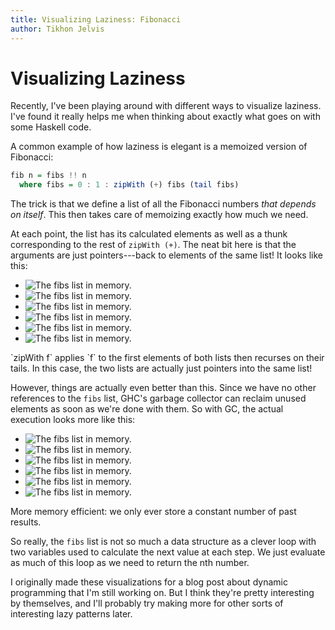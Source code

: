 ```yaml
---
title: Visualizing Laziness: Fibonacci
author: Tikhon Jelvis
---
```


<div class="content">

# Visualizing Laziness

Recently, I've been playing around with different ways to visualize laziness. I've found it really helps me when thinking about exactly what goes on with some Haskell code.

A common example of how laziness is elegant is a memoized version of Fibonacci:

```haskell
fib n = fibs !! n
  where fibs = 0 : 1 : zipWith (+) fibs (tail fibs)
```

The trick is that we define a list of all the Fibonacci numbers *that depends on itself*. This then takes care of memoizing exactly how much we need.

At each point, the list has its calculated elements as well as a thunk corresponding to the rest of `zipWith (+)`. The neat bit here is that the arguments are just pointers---back to elements of the same list! It looks like this:

<div id="fibs-animation" class="figure">
<ul class="animation">
  <li> <img src="fib-frames/frame0.png" alt="The fibs list in memory." />
  </li>
    <li> <img src="fib-frames/frame1.png" alt="The fibs list in memory." />
  </li>
    <li> <img src="fib-frames/frame2.png" alt="The fibs list in memory." />
  </li>
    <li> <img src="fib-frames/frame3.png" alt="The fibs list in memory." />
  </li>
    <li> <img src="fib-frames/frame4.png" alt="The fibs list in memory." />
  </li>
    <li> <img src="fib-frames/frame5.png" alt="The fibs list in memory." />
  </li>
</ul>
  <style type="text/css">
  #fibs-animation ul li {
    text-align : left;
  }
  </style>
  <script type="text/javascript">
    animate("#fibs-animation");
  </script>
  <p> `zipWith f` applies `f` to the first elements of both lists then recurses on their tails. In this case, the two lists are actually just pointers into the same list!</p>
</div>

However, things are actually even better than this. Since we have no other references to the `fibs` list, GHC's garbage collector can reclaim unused elements as soon as we're done with them. So with GC, the actual execution looks more like this:

<div id="fibs-gc-animation" class="figure">
<ul class="animation">
  <li> <img src="fib-frames-gc/frame0.png" alt="The fibs list in memory." />
  </li>
    <li> <img src="fib-frames-gc/frame1.png" alt="The fibs list in memory." />
  </li>
    <li> <img src="fib-frames-gc/frame2.png" alt="The fibs list in memory." />
  </li>
    <li> <img src="fib-frames-gc/frame3.png" alt="The fibs list in memory." />
  </li>
    <li> <img src="fib-frames-gc/frame4.png" alt="The fibs list in memory." />
  </li>
    <li> <img src="fib-frames-gc/frame5.png" alt="The fibs list in memory." />
  </li>
</ul>
  <style type="text/css">
  #fibs-gc-animation ul li {
    text-align : left;
  }
  </style>
  <script type="text/javascript">
    animate("#fibs-gc-animation");
  </script>
  <p> More memory efficient: we only ever store a constant number of past results.</p>
</div>

So really, the `fibs` list is not so much a data structure as a clever loop with two variables used to calculate the next value at each step. We just evaluate as much of this loop as we need to return the nth number.

I originally made these visualizations for a blog post about dynamic programming that I'm still working on. But I think they're pretty interesting by themselves, and I'll probably try making more for other sorts of interesting lazy patterns later.

</div>